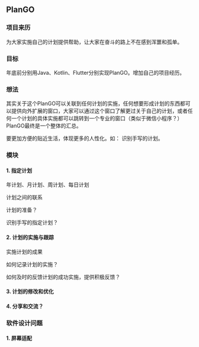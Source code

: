 ## PlanGO

### 项目来历

为大家实施自己的计划提供帮助，让大家在奋斗的路上不在感到浑噩和孤单。

### 目标

年底前分别用Java、Kotlin、Flutter分别实现PlanGO。增加自己的项目经历。

### 想法

其实关于这个PlanGO可以关联到任何计划的实施，任何想要形成计划的东西都可以提供向外扩展的窗口，大家可以通过这个窗口了解更过关于自己的计划，或者任何一个计划的具体实施都可以跳转到一个专业的窗口（类似于微信小程序？）PlanGO最终是一个整体的汇总。

要更加方便的贴近生活，体现更多的人性化。如： 识别手写的计划。

### 模块

#### 1.	指定计划

年计划、月计划、周计划、每日计划

计划之间的联系

计划的准备？

识别手写的指定计划？

#### 2.	计划的实施与跟踪

实施计划的成果

如何记录计划的实施？

如何及时的反馈计划的成功实施，提供积极反馈？

#### 3.	计划的修改和优化



#### 4.	分享和交流？

### 软件设计问题

#### 1.	屏幕适配
